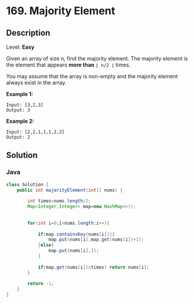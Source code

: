 # 169. Majority Element

## Description  

Level: **Easy**

Given an array of size n, find the majority element. The majority element is the element that appears **more than** `⌊ n/2 ⌋` times.

You may assume that the array is non-empty and the majority element always exist in the array.

**Example 1:**

```
Input: [3,2,3]
Output: 3
```

**Example 2:**

```
Input: [2,2,1,1,1,2,2]
Output: 2
```

## Solution

### Java

```java
class Solution {
    public int majorityElement(int[] nums) {
        
        int times=nums.length/2;
        Map<Integer,Integer> map=new HashMap<>();
        
        
        for(int i=0;i<nums.length;i++){
            
            if(map.containsKey(nums[i])){
                map.put(nums[i],map.get(nums[i])+1);
            }else{
                map.put(nums[i],1);
            }
            
            if(map.get(nums[i])>times) return nums[i];
        }
        
        return -1;
    }
}
```